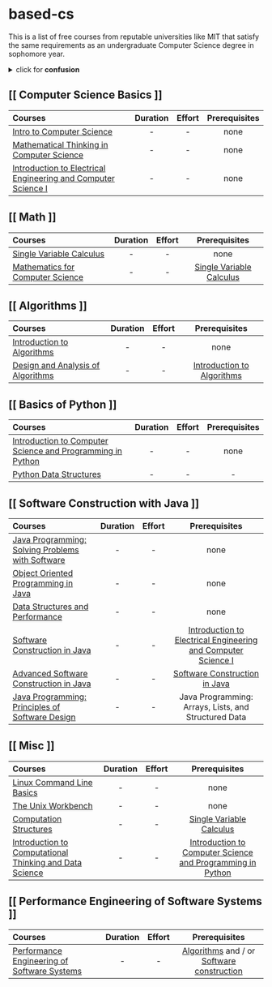 # based-cs

This is a list of free courses from reputable universities like MIT that satisfy the same requirements as an undergraduate Computer Science degree in sophomore year.

 <details>
  <summary>click for <b>confusion</b></summary>  
<img src="https://user-images.githubusercontent.com/67634565/128613937-9f79436d-7318-4246-866a-c29f71468a33.png" alt="map" width="50%">
   </details>
   
   
## [[ Computer Science Basics ]]
Courses | Duration | Effort | Prerequisites
:-- |  :--: | :--: |  :--:
[Intro to Computer Science](https://www.edx.org/course/cs50s-introduction-computer-science-harvardx-cs50x)  | - | -  | none
[Mathematical Thinking in Computer Science](https://click.linksynergy.com/deeplink?id=PtFMiHYfEVk&mid=40328&murl=https%3A%2F%2Fwww.coursera.org%2Flearn%2Fwhat-is-a-proof) | - | - | none
[Introduction to Electrical Engineering and Computer Science I ](https://ocw.mit.edu/courses/electrical-engineering-and-computer-science/6-01sc-introduction-to-electrical-engineering-and-computer-science-i-spring-2011/)| - | -  | none

## [[ Math ]]
Courses | Duration | Effort | Prerequisites
:-- |  :--: | :--: |  :--:
[Single Variable Calculus ](https://ocw.mit.edu/courses/mathematics/18-01sc-single-variable-calculus-fall-2010/)  | - | -  | none
[Mathematics for Computer Science](https://ocw.mit.edu/courses/electrical-engineering-and-computer-science/6-042j-mathematics-for-computer-science-spring-2015/) | - | -  |[Single Variable Calculus ](https://ocw.mit.edu/courses/mathematics/18-01sc-single-variable-calculus-fall-2010/)


## [[ Algorithms ]]
Courses | Duration | Effort | Prerequisites
:-- |  :--: | :--: |  :--:
[Introduction to Algorithms ](https://ocw.mit.edu/courses/electrical-engineering-and-computer-science/6-006-introduction-to-algorithms-fall-2011/)  | - | -  | none
[Design and Analysis of Algorithms ](https://ocw.mit.edu/courses/electrical-engineering-and-computer-science/6-046j-design-and-analysis-of-algorithms-spring-2015/)  | - | -  | [Introduction to Algorithms](https://ocw.mit.edu/courses/electrical-engineering-and-computer-science/6-006-introduction-to-algorithms-fall-2011/)  


## [[ Basics of Python ]]
Courses | Duration | Effort | Prerequisites
:-- | :--: | :--: | :--:
[Introduction to Computer Science and Programming in Python ](https://ocw.mit.edu/courses/electrical-engineering-and-computer-science/6-0001-introduction-to-computer-science-and-programming-in-python-fall-2016/) | - | -  | none
[Python Data Structures](https://click.linksynergy.com/deeplink?id=PtFMiHYfEVk&mid=40328&murl=https%3A%2F%2Fwww.coursera.org%2Flearn%2Fpython-data)| - | - | -


## [[ Software Construction with Java ]]
Courses | Duration | Effort | Prerequisites
:-- | :--: | :--: | :--:
[Java Programming: Solving Problems with Software](https://www.coursera.org/learn/java-programming)| - | - | none
[Object Oriented Programming in Java](https://www.coursera.org/learn/object-oriented-java)| - | - | none
[Data Structures and Performance](https://www.coursera.org/learn/data-structures-optimizing-performance)| -| - | none
[Software Construction in Java ](https://openlearninglibrary.mit.edu/courses/course-v1:MITx+6.005.1x+3T2016/about)| - | -  | [Introduction to Electrical Engineering and Computer Science I ](https://ocw.mit.edu/courses/electrical-engineering-and-computer-science/6-01sc-introduction-to-electrical-engineering-and-computer-science-i-spring-2011/)
[Advanced Software Construction in Java ](https://openlearninglibrary.mit.edu/courses/course-v1:MITx+6.005.2x+1T2017/about)| - | -  | [Software Construction in Java ](https://openlearninglibrary.mit.edu/courses/course-v1:MITx+6.005.1x+3T2016/about)
[Java Programming: Principles of Software Design](https://www.coursera.org/learn/java-programming-design-principles) | - | - | Java Programming: Arrays, Lists, and Structured Data


## [[ Misc ]]
Courses | Duration | Effort | Prerequisites
:-- |  :--: | :--: |  :--:
[Linux Command Line Basics](https://imp.i115008.net/linux-command-line-basics)  | - | -  | none
[The Unix Workbench](https://click.linksynergy.com/deeplink?id=PtFMiHYfEVk&mid=40328&murl=https%3A%2F%2Fwww.coursera.org%2Flearn%2Funix) | - | - | none
[Computation Structures](https://ocw.mit.edu/courses/electrical-engineering-and-computer-science/6-004-computation-structures-spring-2009/)| - | - | [Single Variable Calculus ](https://ocw.mit.edu/courses/mathematics/18-01sc-single-variable-calculus-fall-2010/)
[Introduction to Computational Thinking and Data Science ](https://ocw.mit.edu/courses/electrical-engineering-and-computer-science/6-0002-introduction-to-computational-thinking-and-data-science-fall-2016/) | - | -  | [Introduction to Computer Science and Programming in Python ](https://ocw.mit.edu/courses/electrical-engineering-and-computer-science/6-0001-introduction-to-computer-science-and-programming-in-python-fall-2016/) 


## [[ Performance Engineering of Software Systems ]]
Courses | Duration | Effort | Prerequisites
:-- |  :--: | :--: |  :--:
[Performance Engineering of Software Systems](https://ocw.mit.edu/courses/electrical-engineering-and-computer-science/6-172-performance-engineering-of-software-systems-fall-2018/) | - | -  | [ Algorithms](https://github.com/neos-20/based-cs#algorithms)  and / or [Software construction](https://github.com/neos-20/based-cs#software-construction)
